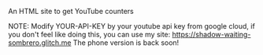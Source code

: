 An HTML site to get YouTube counters

NOTE: Modify YOUR-API-KEY by your youtube api key from google cloud, if you don't feel like doing this, you can use my site: https://shadow-waiting-sombrero.glitch.me
The phone version is back soon!